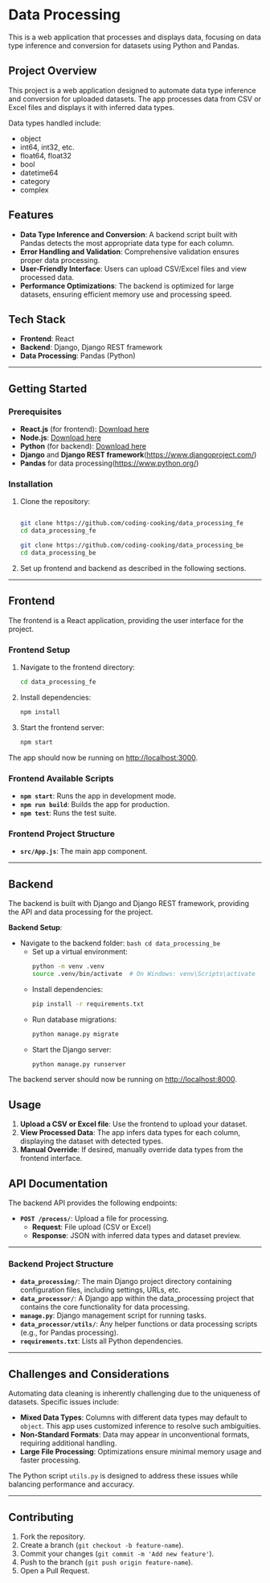# Data Processing

This is a web application that processes and displays data, focusing on data type inference and conversion for datasets using Python and Pandas.

## Project Overview

This project is a web application designed to automate data type inference and conversion for uploaded datasets. The app processes data from CSV or Excel files and displays it with inferred data types.

Data types handled include:
- object
- int64, int32, etc.
- float64, float32
- bool
- datetime64
- category
- complex

## Features

- **Data Type Inference and Conversion**: A backend script built with Pandas detects the most appropriate data type for each column.
- **Error Handling and Validation**: Comprehensive validation ensures proper data processing.
- **User-Friendly Interface**: Users can upload CSV/Excel files and view processed data.
- **Performance Optimizations**: The backend is optimized for large datasets, ensuring efficient memory use and processing speed.

## Tech Stack

- **Frontend**: React
- **Backend**: Django, Django REST framework
- **Data Processing**: Pandas (Python)

---

## Getting Started

### Prerequisites

- **React.js** (for frontend): [Download here](https://react.dev/)
- **Node.js**: [Download here](https://nodejs.org/)
- **Python** (for backend): [Download here](https://www.python.org/)
- **Django** and **Django REST framework**(https://www.djangoproject.com/)
- **Pandas** for data processing(https://www.python.org/)

### Installation

1. Clone the repository:

    ```bash

    git clone https://github.com/coding-cooking/data_processing_fe
    cd data_processing_fe

    git clone https://github.com/coding-cooking/data_processing_be
    cd data_processing_be
    ```

2. Set up frontend and backend as described in the following sections.

---

## Frontend

The frontend is a React application, providing the user interface for the project.

### Frontend Setup

1. Navigate to the frontend directory:

    ```bash
    cd data_processing_fe
    ```

2. Install dependencies:

    ```bash
    npm install
    ```

3. Start the frontend server:

    ```bash
    npm start
    ```

The app should now be running on [http://localhost:3000](http://localhost:3000).

### Frontend Available Scripts

- **`npm start`**: Runs the app in development mode.
- **`npm run build`**: Builds the app for production.
- **`npm test`**: Runs the test suite.

### Frontend Project Structure

- **`src/App.js`**: The main app component.

---

## Backend

The backend is built with Django and Django REST framework, providing the API and data processing for the project.

**Backend Setup**:

- Navigate to the backend folder:
        ```bash
        cd data_processing_be
        ```
    - Set up a virtual environment:
        ```bash
        python -m venv .venv
        source .venv/bin/activate  # On Windows: venv\Scripts\activate
        ```
    - Install dependencies:
        ```bash
        pip install -r requirements.txt
        ```
    - Run database migrations:
        ```bash
        python manage.py migrate
        ```
    - Start the Django server:
        ```bash
        python manage.py runserver
        ```

The backend server should now be running on [http://localhost:8000](http://localhost:8000).

## Usage

1. **Upload a CSV or Excel file**: Use the frontend to upload your dataset.
2. **View Processed Data**: The app infers data types for each column, displaying the dataset with detected types.
3. **Manual Override**: If desired, manually override data types from the frontend interface.

## API Documentation

The backend API provides the following endpoints:

- **`POST /process/`**: Upload a file for processing.
    - **Request**: File upload (CSV or Excel)
    - **Response**: JSON with inferred data types and dataset preview.

---

### Backend Project Structure

- **`data_processing/`**: The main Django project directory containing configuration files, including settings, URLs, etc.
- **`data_processor/`**: A Django app within the data_processing project that contains the core functionality for data processing. 
- **`manage.py`**: Django management script for running tasks.
- **`data_processor/utils/`**: Any helper functions or data processing scripts (e.g., for Pandas processing).
- **`requirements.txt`**: Lists all Python dependencies.

---

## Challenges and Considerations

Automating data cleaning is inherently challenging due to the uniqueness of datasets. Specific issues include:

- **Mixed Data Types**: Columns with different data types may default to `object`. This app uses customized inference to resolve such ambiguities.
- **Non-Standard Formats**: Data may appear in unconventional formats, requiring additional handling.
- **Large File Processing**: Optimizations ensure minimal memory usage and faster processing.

The Python script `utils.py` is designed to address these issues while balancing performance and accuracy.

---

## Contributing

1. Fork the repository.
2. Create a branch (`git checkout -b feature-name`).
3. Commit your changes (`git commit -m 'Add new feature'`).
4. Push to the branch (`git push origin feature-name`).
5. Open a Pull Request.
